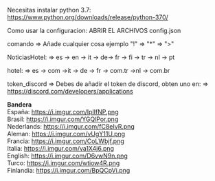 Necesitas instalar python 3.7: https://www.python.org/downloads/release/python-370/

Como usar la configuracion:
ABRIR EL ARCHIVOS config.json

comando => Añade cualquier cosa ejemplo "!" => "*" => ">"

NoticiasHotel: => es -> en -> it -> de-> fr -> fi -> tr -> nl -> pt 

hotel: => es -> com ->it -> de -> fr -> com.tr ->nl -> com.br

token_discord => Debes de añadir el token de discord, obten uno en: => https://discord.com/developers/applications


<b>Bandera</b>
<br>
España: https://i.imgur.com/IplIfNP.png
<br>
Brasil: https://i.imgur.com/YGQlPor.png
<br>
Nederlands: https://i.imgur.com/fC8eIvR.png
<br>
Aleman: https://i.imgur.com/vUgY11U.png
<br>
Francia: https://i.imgur.com/CoLWbjf.png
<br>
Italia: https://i.imgur.com/va1X4j6.png
<br>
English: https://i.imgur.com/D6vwN9n.png
<br>
Turco: https://i.imgur.com/wtiow4R.png
<br>
Finlandia: https://i.imgur.com/BpQCpVi.png
